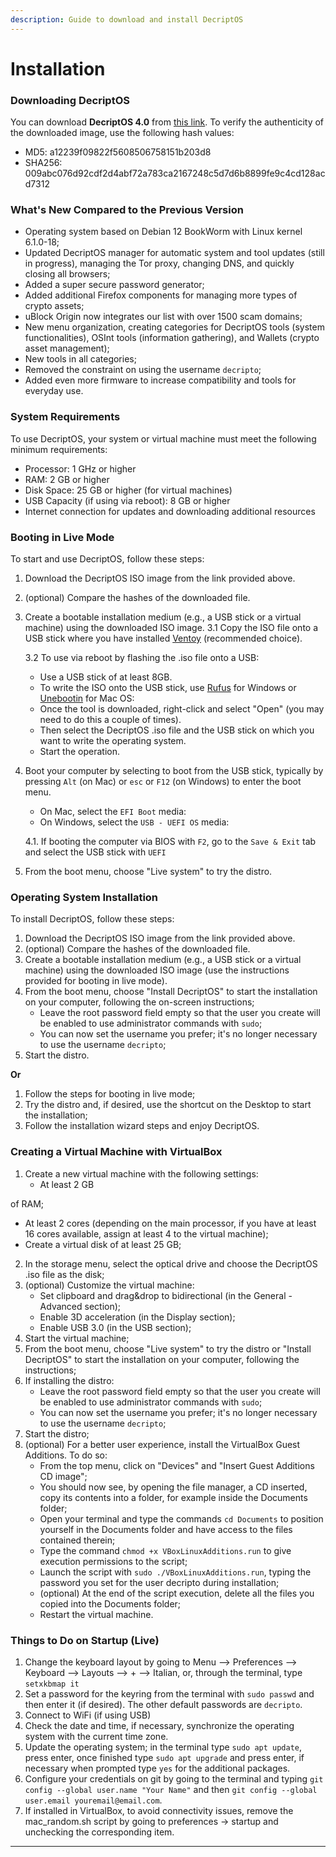 ```yaml
---
description: Guide to download and install DecriptOS
---
```


# Installation

### Downloading DecriptOS

You can download **DecriptOS 4.0** from [this link](https://e.pcloud.link/publink/show?code=XZddwnZKqsQIUYvIWJd3vHwFTlVcu0ViqVV). To verify the authenticity of the downloaded image, use the following hash values:

* MD5: a12239f09822f5608506758151b203d8
* SHA256: 009abc076d92cdf2d4abf72a783ca2167248c5d7d6b8899fe9c4cd128acd7312

### What's New Compared to the Previous Version

* Operating system based on Debian 12 BookWorm with Linux kernel 6.1.0-18;
* Updated DecriptOS manager for automatic system and tool updates (still in progress), managing the Tor proxy, changing DNS, and quickly closing all browsers;
* Added a super secure password generator;
* Added additional Firefox components for managing more types of crypto assets;
* uBlock Origin now integrates our list with over 1500 scam domains;
* New menu organization, creating categories for DecriptOS tools (system functionalities), OSInt tools (information gathering), and Wallets (crypto asset management);
* New tools in all categories;
* Removed the constraint on using the username `decripto`;
* Added even more firmware to increase compatibility and tools for everyday use.

### System Requirements

To use DecriptOS, your system or virtual machine must meet the following minimum requirements:

* Processor: 1 GHz or higher
* RAM: 2 GB or higher
* Disk Space: 25 GB or higher (for virtual machines)
* USB Capacity (if using via reboot): 8 GB or higher
* Internet connection for updates and downloading additional resources

### Booting in Live Mode

To start and use DecriptOS, follow these steps:

1. Download the DecriptOS ISO image from the link provided above.
2. (optional) Compare the hashes of the downloaded file.
3.  Create a bootable installation medium (e.g., a USB stick or a virtual machine) using the downloaded ISO image. 3.1 Copy the ISO file onto a USB stick where you have installed [Ventoy](https://www.ventoy.net/en/index.html) (recommended choice).

    3.2 To use via reboot by flashing the .iso file onto a USB:

    * Use a USB stick of at least 8GB.
    * To write the ISO onto the USB stick, use [Rufus](https://rufus.ie/it/) for Windows or [Unebootin](https://unetbootin.github.io/) for Mac OS:
    * Once the tool is downloaded, right-click and select "Open" (you may need to do this a couple of times).
    * Then select the DecriptOS .iso file and the USB stick on which you want to write the operating system.
    * Start the operation.
4.  Boot your computer by selecting to boot from the USB stick, typically by pressing `Alt` (on Mac) or `esc` or `F12` (on Windows) to enter the boot menu.

    * On Mac, select the `EFI Boot` media:
    * On Windows, select the `USB - UEFI OS` media:

    4.1. If booting the computer via BIOS with `F2`, go to the `Save & Exit` tab and select the USB stick with `UEFI`
5. From the boot menu, choose "Live system" to try the distro.

### Operating System Installation

To install DecriptOS, follow these steps:

1. Download the DecriptOS ISO image from the link provided above.
2. (optional) Compare the hashes of the downloaded file.
3. Create a bootable installation medium (e.g., a USB stick or a virtual machine) using the downloaded ISO image (use the instructions provided for booting in live mode).
4. From the boot menu, choose "Install DecriptOS" to start the installation on your computer, following the on-screen instructions;
   * Leave the root password field empty so that the user you create will be enabled to use administrator commands with `sudo`;
   * You can now set the username you prefer; it's no longer necessary to use the username `decripto`;
5. Start the distro.

**Or**

1. Follow the steps for booting in live mode;
2. Try the distro and, if desired, use the shortcut on the Desktop to start the installation;
3. Follow the installation wizard steps and enjoy DecriptOS.

### Creating a Virtual Machine with VirtualBox

1. Create a new virtual machine with the following settings:
   * At least 2 GB

of RAM;

* At least 2 cores (depending on the main processor, if you have at least 16 cores available, assign at least 4 to the virtual machine);
* Create a virtual disk of at least 25 GB;

2. In the storage menu, select the optical drive and choose the DecriptOS .iso file as the disk;
3. (optional) Customize the virtual machine:
   * Set clipboard and drag\&drop to bidirectional (in the General - Advanced section);
   * Enable 3D acceleration (in the Display section);
   * Enable USB 3.0 (in the USB section);
4. Start the virtual machine;
5. From the boot menu, choose "Live system" to try the distro or "Install DecriptOS" to start the installation on your computer, following the instructions;
6. If installing the distro:
   * Leave the root password field empty so that the user you create will be enabled to use administrator commands with `sudo`;
   * You can now set the username you prefer; it's no longer necessary to use the username `decripto`;
7. Start the distro;
8. (optional) For a better user experience, install the VirtualBox Guest Additions. To do so:
   * From the top menu, click on "Devices" and "Insert Guest Additions CD image";
   * You should now see, by opening the file manager, a CD inserted, copy its contents into a folder, for example inside the Documents folder;
   * Open your terminal and type the commands `cd Documents` to position yourself in the Documents folder and have access to the files contained therein;
   * Type the command `chmod +x VBoxLinuxAdditions.run` to give execution permissions to the script;
   * Launch the script with `sudo ./VBoxLinuxAdditions.run`, typing the password you set for the user decripto during installation;
   * (optional) At the end of the script execution, delete all the files you copied into the Documents folder;
   * Restart the virtual machine.

### Things to Do on Startup (Live)

1. Change the keyboard layout by going to Menu --> Preferences --> Keyboard --> Layouts --> + --> Italian, or, through the terminal, type `setxkbmap it`
2. Set a password for the keyring from the terminal with `sudo passwd` and then enter it (if desired). The other default passwords are `decripto`.
3. Connect to WiFi (if using USB)
4. Check the date and time, if necessary, synchronize the operating system with the current time zone.
5. Update the operating system; in the terminal type `sudo apt update`, press enter, once finished type `sudo apt upgrade` and press enter, if necessary when prompted type `yes` for the additional packages.
6. Configure your credentials on git by going to the terminal and typing `git config --global user.name "Your Name"` and then `git config --global user.email youremail@email.com`.
7. If installed in VirtualBox, to avoid connectivity issues, remove the mac\_random.sh script by going to preferences -> startup and unchecking the corresponding item.

***
